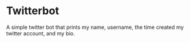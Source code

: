 # Twitterbot
A simple twitter bot that prints my name, username, the time created my twitter account, and my bio.
